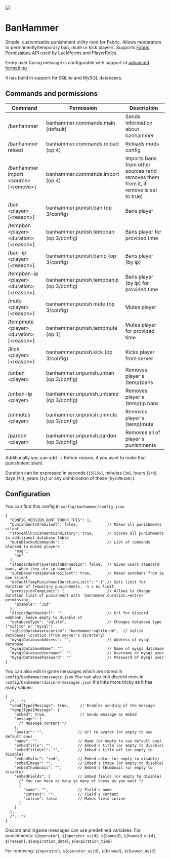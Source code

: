 ![](https://i.imgur.com/0o0rruV.png)

# BanHammer

Simple, customisable punishment utility mod for Fabric. Allows moderators to permanently/temporary ban, mute or kick players.
Supports [Fabric Permissions API](https://github.com/lucko/fabric-permissions-api) used by LuckPerms and PlayerRoles.

Every user facing message is configurable with support of [advanced formatting](https://github.com/Patbox/FabricPlaceholderAPI/blob/1.17/TEXT_FORMATTING.md)

It has build in support for SQLite and MySQL databases.
## Commands and permissions

| Command            | Permission               | Description                       |
| ------------------ | ------------------------ | --------------------------------- |
| /banhammer         | banhammer.commands.main (default) | Sends information about banhammer |
| /banhammer reload  | banhammer.commands.reload (op 4)  | Reloads mods config               |
| /banhammer import \<source> \[\<remove>\] | banhammer.commands.import (op 4)      | Imports bans from other sources (and removes them from it, if remove is set to true)
| /ban \<player> \[\<reason>] | banhammer.punish.ban (op 3/config) | Bans player |
| /tempban \<player> \<duration> \[\<reason>] | banhammer.punish.tempban (op 3/config) | Bans player for provided time |
| /ban-ip \<player> \[\<reason>] | banhammer.punish.banip (op 3/config) | Bans player (by ip) |
| /tempban-ip \<player> \<duration> \[\<reason>] | banhammer.punish.tempbanip (op 3/config) | Bans player (by ip) for provided time |
| /mute \<player> \[\<reason>] | banhammer.punish.mute (op 3/config) | Mutes player |
| /tempmute \<player> \<duration> \[\<reason>] | banhammer.punish.tempmute (op 1) | Mutes player for provided time |
| /kick \<player> \[\<reason>] | banhammer.punish.kick (op 3/config) | Kicks player from server |
| /unban \<player> | banhammer.unpunish.unban (op 3/config) | Removes player's (temp)bans |
| /unban-ip \<player> | banhammer.unpunish.unbanip (op 3/config) | Removes player's (temp)ip bans |
| /unmutes \<player> | banhammer.unpunish.unmute (op 3/config) | Removes player's (temp)mute |
| /pardon \<player> | banhammer.unpunish.pardon (op 3/config) | Removes all of player's punishments |

Additionally you can add `-s` Before reason, if you want to make that punishment silent.

Duration can be expressed in seconds (`15`/`15s`), minutes (`3m`), hours (`24h`), days (`7d`), years (`1y`)
or any combination of these (`5y3d9h3m8s`).

## Configuration
You can find this config in `config/banhammer/config.json`.
```json5
{
  "CONFIG_VERSION_DONT_TOUCH_THIS": 1,
  "punishmentsAreSilent": false,             // Makes all punishments silent
  "storeAllPunishmentsInHistory": true,      // Stores all punishments in additional database table
  "muteBlockedCommands": [                   // List of commands blocked to muted players
    "msg",
    "me"
  ],
  "standardBanPlayersWithBannedIps": false,  // Gives users standard bans, when they are ip banned
  "autoBansFromIpBansAreSilent": true,       // Makes autobans from ip ban silent
  "defaultTempPunishmentDurationLimit": "-1",// Sets limit for duration of temporary punishments. -1 = no limit
  "permissionTempLimit": {                   // Allows to change duration limit of punishment with `banhammer.duration.<entry>` permission
    "example": "31d"
  },
  "discordWebhookUrl": "",                   // Url for discord webhook, leave empty to disable it
  "databaseType": "sqlite",                  // Changes database type ("sqlite" or "mysql")
  "sqliteDatabaseLocation": "banhammer-sqlite.db",  // sqlite databases location (from server's directory)
  "mysqlDatabaseAddress": "",                // Address of mysql database
  "mysqlDatabaseName": "",                   // Name of mysql database
  "mysqlDatabaseUsername": "",               // Username of mysql user
  "mysqlDatabasePassword": ""                // Password of mysql user
}
```
You can also edit in game messages which are stored in `config/banhammer/messages.json`
You can also edit discord ones in `config/banhammer/discord-messages.json`
It's little more tricky as it has many values:
```json5
{
  /*...*/
  "send[Type]Message": true,     // Enables sending of the message       
  "temp[Type]Message": {     
    "embed": true,               // Sends message as embed
    "message": [
      /* Message content */
    ],
    "avatar": "",               // Url to avatar (or empty to use default one)
    "name": "",                 // Name (or empty to use default one)
    "embedTitle": "",           // Embed's title (or empty to disable)
    "embedTitleUrl": "",        // Embed's title url (or empty to disable)
    "embedColor": "red",        // Embed color (or empty to disable)
    "embedImage": "",           // Embed's image (or empty to disable)
    "embedThumbnail": "",       // Embed's thumbnail (or empty to disable)
    "embedFields": [            // Embed fields (or empty to disable)
      /* You can have as many as many of these as you want */
      {
        "name": "",             // Field's name
        "content": "",          // Field's content
        "inline": false         // Makes field inline
      }
    ] 
  },
  /*...*/
}
```


Discord and ingame messages can use predefined variables:
For punishments: `${operator}`, `${operator_uuid}`, 
`${banned}`, `${banned_uuid}`, `${reason}`, `${expiration_date}`, `${expiration_time}`

For removing: `${operator}`, `${operator_uuid}`, `${banned}`, `${banned_uuid}`